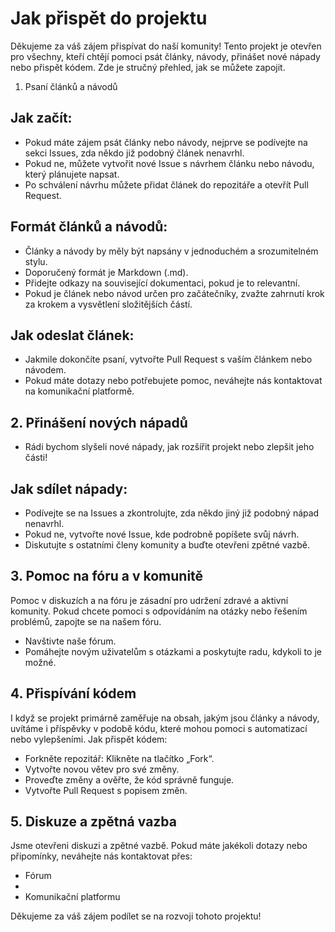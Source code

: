 # Jak přispět do projektu

Děkujeme za váš zájem přispívat do naší komunity! Tento projekt je otevřen pro všechny, kteří chtějí pomoci psát články, návody, přinášet nové nápady nebo přispět kódem. Zde je stručný přehled, jak se můžete zapojit.
1. Psaní článků a návodů
## Jak začít:

- Pokud máte zájem psát články nebo návody, nejprve se podívejte na sekci Issues, zda někdo již podobný článek nenavrhl.
- Pokud ne, můžete vytvořit nové Issue s návrhem článku nebo návodu, který plánujete napsat.
- Po schválení návrhu můžete přidat článek do repozitáře a otevřít Pull Request.

## Formát článků a návodů:

- Články a návody by měly být napsány v jednoduchém a srozumitelném stylu.
-  Doporučený formát je Markdown (.md).
- Přidejte odkazy na související dokumentaci, pokud je to relevantní.
- Pokud je článek nebo návod určen pro začátečníky, zvažte zahrnutí krok za krokem a vysvětlení složitějších částí.

## Jak odeslat článek:

- Jakmile dokončíte psaní, vytvořte Pull Request s vaším článkem nebo návodem.
- Pokud máte dotazy nebo potřebujete pomoc, neváhejte nás kontaktovat na komunikační platformě.

## 2. Přinášení nových nápadů

- Rádi bychom slyšeli nové nápady, jak rozšířit projekt nebo zlepšit jeho části!
## Jak sdílet nápady:

- Podívejte se na Issues a zkontrolujte, zda někdo jiný již podobný nápad nenavrhl.
- Pokud ne, vytvořte nové Issue, kde podrobně popíšete svůj návrh.
- Diskutujte s ostatními členy komunity a buďte otevřeni zpětné vazbě.

## 3. Pomoc na fóru a v komunitě

Pomoc v diskuzích a na fóru je zásadní pro udržení zdravé a aktivní komunity. Pokud chcete pomoci s odpovídáním na otázky nebo řešením problémů, zapojte se na našem fóru.

- Navštivte naše fórum.
- Pomáhejte novým uživatelům s otázkami a poskytujte radu, kdykoli to je možné.

## 4. Přispívání kódem

I když se projekt primárně zaměřuje na obsah, jakým jsou články a návody, uvítáme i příspěvky v podobě kódu, které mohou pomoci s automatizací nebo vylepšeními.
Jak přispět kódem:

- Forkněte repozitář: Klikněte na tlačítko „Fork“.
- Vytvořte novou větev pro své změny.
- Proveďte změny a ověřte, že kód správně funguje.
- Vytvořte Pull Request s popisem změn.

## 5. Diskuze a zpětná vazba

Jsme otevřeni diskuzi a zpětné vazbě. Pokud máte jakékoli dotazy nebo připomínky, neváhejte nás kontaktovat přes:

- Fórum
- 
- Komunikační platformu

Děkujeme za váš zájem podílet se na rozvoji tohoto projektu!